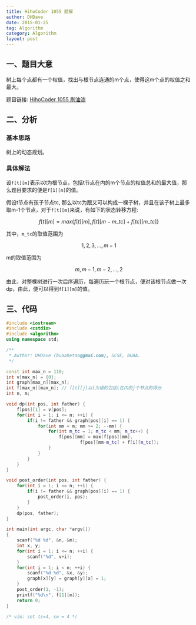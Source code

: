 ```yaml
---
title: HihoCoder 1055 题解
author: DHDave
date: 2015-01-25
tag: Algorithm
category: Algorithm
layout: post
---
```


一、题目大意
------------

树上每个点都有一个权值，找出与根节点连通的m个点，使得这m个点的权值之和最大。

题目链接: [HihoCoder 1055 刷油漆](http://hihocoder.com/problemset/problem/1055)

二、分析
---------

### 基本思路

树上的动态规划。

<!--more-->

### 具体解法

设`f[t][m]`表示以t为根节点，包括t节点在内的m个节点的权值总和的最大值，那么题目要求的便是`f[1][m]`的值。

假设t节点有孩子节点tc, 那么以tc为跟又可以构成一棵子树，并且在该子树上最多取m-1个节点，对于`f[t][m]`来说，有如下的状态转移方程:

$$ f[t][m] = max\{f[t][m], f[t][m-m\_tc]+f[tc][m\_tc]\} $$

其中，`m_tc`的取值范围为

$$ 1, 2, 3, ..., m-1 $$

m的取值范围为

$$ m, m-1, m-2, ..., 2 $$

由此，对整棵树进行一次后序遍历，每遍历玩一个根节点，便对该根节点做一次dp，由此，便可以得到`f[1][m]`的值。

三、代码
--------

```cpp
#include <iostream>
#include <cstdio>
#include <algorithm>
using namespace std;

/**
 * Author: DHDave (buaahetao@gmai.com), SCSE, BUAA.
 */

const int max_n = 110;
int v[max_n] = {0};
int graph[max_n][max_n];
int f[max_n][max_n]; // f[t][j]以t为根的包括t在内的j个节点的得分
int n, m;

void dp(int pos, int father) {
    f[pos][1] = v[pos];
    for(int i = 1; i <= n; ++i) {
        if(i != father && graph[pos][i] == 1) {
            for(int mm = m; mm >= 2; --mm) {
                for(int m_tc = 1; m_tc < mm; m_tc++) {
                    f[pos][mm] = max(f[pos][mm], 
                            f[pos][mm-m_tc] + f[i][m_tc]);
                }
            }
        }
    }
}

void post_order(int pos, int father) {
    for(int i = 1; i <= n; ++i) {
        if(i != father && graph[pos][i] == 1) {
            post_order(i, pos);
        }
    }
    dp(pos, father);
}

int main(int argc, char *argv[])
{
	scanf("%d %d", &n, &m);
    int x, y;
    for(int i = 1; i <= n; ++i) {
        scanf("%d", v+i);
    }
    for(int i = 1; i < n; ++i) {
        scanf("%d %d", &x, &y);
        graph[x][y] = graph[y][x] = 1;
    }
    post_order(1, -1);
    printf("%d\n", f[1][m]);
	return 0;
}

/* vim: set ts=4, sw = 4 */
```
